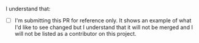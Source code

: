 <!--- WARNING Pull Requests made to this repository cannot be merged -->

I understand that:

- [ ] I'm submitting this PR for reference only. It shows an example of what I'd like to see changed but
  I understand that it will not be merged and I will not be listed as a contributor on this project.
